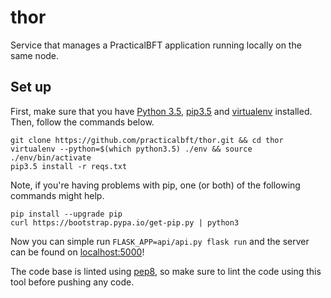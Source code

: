 # thor
Service that manages a PracticalBFT application running locally on the same node.

## Set up
First, make sure that you have [Python 3.5](https://www.python.org/downloads/), [pip3.5](https://pip.pypa.io/en/stable/installing/) and [virtualenv](https://pypi.org/project/virtualenv/) installed. Then, follow the commands below.

```
git clone https://github.com/practicalbft/thor.git && cd thor
virtualenv --python=$(which python3.5) ./env && source ./env/bin/activate
pip3.5 install -r reqs.txt
```

Note, if you're having problems with pip, one (or both) of the following commands might help.
```
pip install --upgrade pip
curl https://bootstrap.pypa.io/get-pip.py | python3
```

Now you can simple run `FLASK_APP=api/api.py flask run` and the server can be found on [localhost:5000](http://localhost:5000)!

The code base is linted using [pep8](https://pypi.org/project/pep8/), so make sure to lint the code using this tool before pushing any code.
